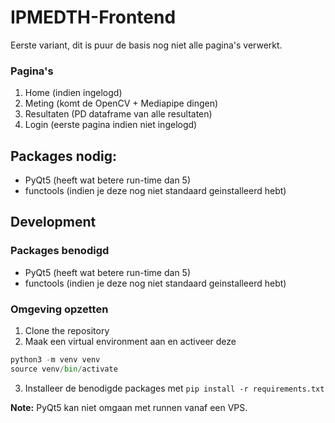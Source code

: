 # IPMEDTH-Frontend

Eerste variant, dit is puur de basis nog niet alle pagina's verwerkt.

### Pagina's
1. Home (indien ingelogd)
2. Meting (komt de OpenCV + Mediapipe dingen)
3. Resultaten (PD dataframe van alle resultaten)
4. Login (eerste pagina indien niet ingelogd)
 
## Packages nodig:
- PyQt5 (heeft wat betere run-time dan 5)
- functools (indien je deze nog niet standaard geinstalleerd hebt)

## Development

### Packages benodigd

- PyQt5 (heeft wat betere run-time dan 5)
- functools (indien je deze nog niet standaard geinstalleerd hebt)

### Omgeving opzetten

1. Clone the repository
2. Maak een virtual environment aan en activeer deze
```py
python3 -m venv venv
source venv/bin/activate
```
3. Installeer de benodigde packages met `pip install -r requirements.txt`

**Note:** PyQt5 kan niet omgaan met runnen vanaf een VPS.